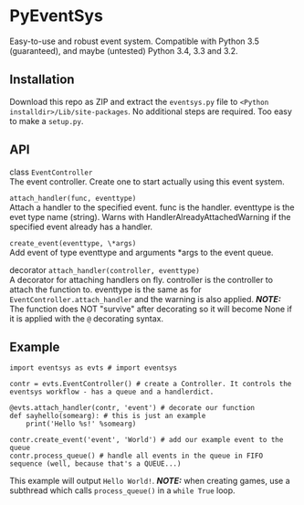 # PyEventSys
Easy-to-use and robust event system. Compatible with Python 3.5 (guaranteed), and maybe (untested) Python 3.4, 3.3 and 3.2.

## Installation
Download this repo as ZIP and extract the `eventsys.py` file to `<Python installdir>/Lib/site-packages`. No additional steps are required. Too easy to make a `setup.py`.

## API
class `EventController`  
  The event controller. Create one to start actually using this event system.  
  
  `attach_handler(func, eventtype)`  
    Attach a handler to the specified event. func is the handler. eventtype is the evet type name (string). Warns with HandlerAlreadyAttachedWarning if the specified event already has a handler.  
    
  `create_event(eventtype, \*args)`  
    Add event of type eventtype and arguments \*args to the event queue.  

decorator `attach_handler(controller, eventtype)`  
  A decorator for attaching handlers on fly. controller is the controller to attach the function to. eventtype is the same as for `EventController.attach_handler` and the warning is also applied. ***NOTE:*** The function does NOT "survive" after decorating so it will become None if it is applied with the `@` decorating syntax.

## Example

    import eventsys as evts # import eventsys
    
    contr = evts.EventController() # create a Controller. It controls the eventsys workflow - has a queue and a handlerdict.
    
    @evts.attach_handler(contr, 'event') # decorate our function
    def sayhello(somearg): # this is just an example
        print('Hello %s!' %somearg)
    
    contr.create_event('event', 'World') # add our example event to the queue
    contr.process_queue() # handle all events in the queue in FIFO sequence (well, because that's a QUEUE...)

This example will output `Hello World!`. ***NOTE:*** when creating games, use a subthread which calls `process_queue()` in a `while True` loop.
